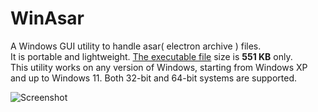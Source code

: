 # WinAsar
 
A Windows GUI utility to handle asar( electron archive ) files.  
It is portable and lightweight. [The executable file](./../../raw/master/dist/WinAsar.7z) size is **551 KB** only.  
This utility works on any version of Windows, starting from Windows XP and up to Windows 11. Both 32-bit and 64-bit systems are supported.

![Screenshot](http://ide.update.aardio.com/log/asar.jpg)
